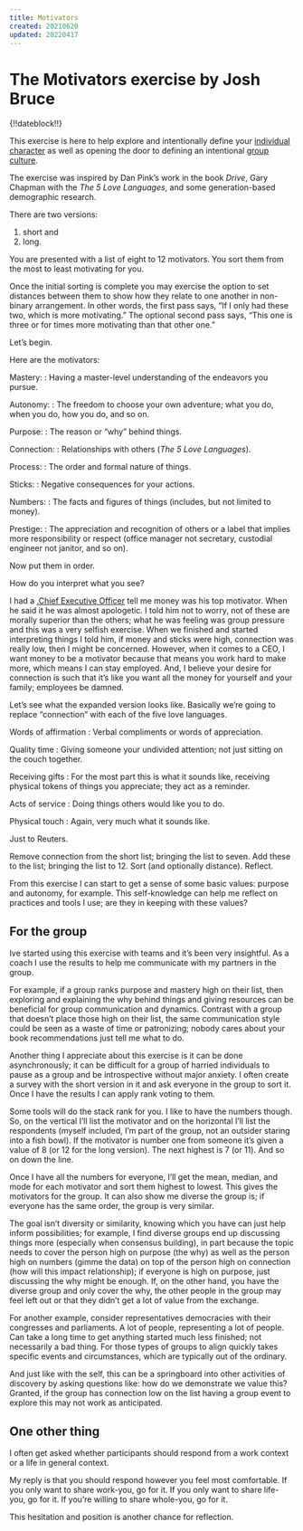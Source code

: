 ```yaml
---
title: Motivators
created: 20210620
updated: 20220417
---
```


# The Motivators exercise by Josh Bruce

{!!dateblock!!}

This exercise is here to help explore and intentionally define your [individual character](/essays-and-editorials/the-self/) as well as opening the door to defining an intentional [group culture](/essays-and-editorials/the-group/).

The exercise was inspired by Dan Pink’s work in the book *Drive*, Gary Chapman with the *The 5 Love Languages*, and some generation-based demographic research.

There are two versions:

1. short and
2. long.

You are presented with a list of eight to 12 motivators. You sort them from the most to least motivating for you.

Once the initial sorting is complete you may exercise the option to set distances between them to show how they relate to one another in non-binary arrangement. In other words, the first pass says, “If I only had these two, which is more motivating.” The optional second pass says, “This one is three or for times more motivating than that other one.”

Let’s begin.

Here are the motivators:

Mastery:
:    Having a master-level understanding of the endeavors you pursue.

Autonomy:
:    The freedom to choose your own adventure; what you do, when you do, how you do, and so on.

Purpose:
:    The reason or “why” behind things.

Connection:
:    Relationships with others (*The 5 Love Languages*).

Process:
:    The order and formal nature of things.

Sticks:
:    Negative consequences for your actions.

Numbers:
:    The facts and figures of things (includes, but not limited to money).

Prestige:
:    The appreciation and recognition of others or a label that implies more responsibility or respect (office manager not secretary, custodial engineer not janitor, and so on).

Now put them in order.

How do you interpret what you see?

I had a [.Chief Executive Officer](CEO) tell me money was his top motivator. When he said it he was almost apologetic. I told him not to worry, not of these are morally superior than the others; what he was feeling was group pressure and this was a very selfish exercise. When we finished and started interpreting things I told him, if money and sticks were high, connection was really low, then I might be concerned. However, when it comes to a CEO, I want money to be a motivator because that means you work hard to make more, which means I can stay employed. And, I believe your desire for connection is such that it’s like you want all the money for yourself and your family; employees be damned.

Let’s see what the expanded version looks like. Basically we’re going to replace “connection” with each of the five love languages.

Words of affirmation
:    Verbal compliments or words of appreciation.

Quality time
:    Giving someone your undivided attention; not just sitting on the couch together.

Receiving gifts
:    For the most part this is what it sounds like, receiving physical tokens of things you appreciate; they act as a reminder.

Acts of service
:    Doing things others would like you to do.

Physical touch
:    Again, very much what it sounds like.

Just to Reuters.

Remove connection from the short list; bringing the list to seven. Add these to the list; bringing the list to 12. Sort (and optionally distance). Reflect.

From this exercise I can start to get a sense of some basic values: purpose and autonomy, for example. This self-knowledge can help me reflect on practices and tools I use; are they in keeping with these values?

## For the group

Ive started using this exercise with teams and it’s been very insightful. As a coach I use the results to help me communicate with my partners in the group.

For example, if a group ranks purpose and mastery high on their list, then exploring and explaining the why behind things and giving resources can be beneficial for group communication and dynamics. Contrast with a group that doesn’t place those high on their list, the same communication style could be seen as a waste of time or patronizing; nobody cares about your book recommendations just tell me what to do.

Another thing I appreciate about this exercise is it can be done asynchronously; it can be difficult for a group of harried individuals to pause as a group and be introspective without major anxiety. I often create a survey with the short version in it and ask everyone in the group to sort it. Once I have the results I can apply rank voting to them.

Some tools will do the stack rank for you. I like to have the numbers though. So, on the vertical I’ll list the motivator and on the horizontal I’ll list the respondents (myself included, I’m part of the group, not an outsider staring into a fish bowl). If the motivator is number one from someone it’s given a value of 8 (or 12 for the long version). The next highest is 7 (or 11). And so on down the line.

Once I have all the numbers for everyone, I’ll get the mean, median, and mode for each motivator and sort them highest to lowest. This gives the motivators for the group. It can also show me diverse the group is; if everyone has the same order, the group is very similar.

The goal isn’t diversity or similarity, knowing which you have can just help inform possibilities; for example, I find diverse groups end up discussing things more (especially when consensus building), in part because the topic needs to cover the person high on purpose (the why) as well as the person high on numbers (gimme the data) on top of the person high on connection (how will this impact relationship); if everyone is high on purpose, just discussing the why might be enough. If, on the other hand, you have the diverse group and only cover the why, the other people in the group may feel left out or that they didn’t get a lot of value from the exchange.

For another example, consider representatives democracies with their congresses and parliaments. A lot of people, representing a lot of people. Can take a long time to get anything started much less finished; not necessarily a bad thing. For those types of groups to align quickly takes specific events and circumstances, which are typically out of the ordinary.

And just like with the self, this can be a springboard into other activities of discovery by asking questions like: how do we demonstrate we value this? Granted, if the group has connection low on the list having a group event to explore this may not work as anticipated.

## One other thing

I often get asked whether participants should respond from a work context or a life in general context.

My reply is that you should respond however you feel most comfortable. If you only want to share work-you, go for it. If you only want to share life-you, go for it. If you’re willing to share whole-you, go for it.

This hesitation and position is another chance for reflection.
